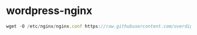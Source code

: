 # wordpress-nginx

```javascript
wget -O /etc/nginx/nginx.conf https://raw.githubusercontent.com/overdigo/wordpress-nginx/master/nginx/nginx.conf
```
